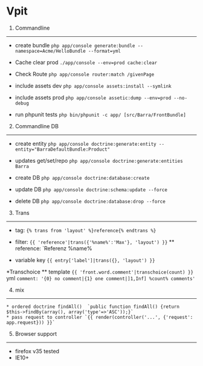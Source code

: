 Vpit
==============

1) Commandline
---------------
  * create bundle `php app/console generate:bundle --namespace=Acme/HelloBundle --format=yml`

  * Cache clear prod `./app/console --env=prod cache:clear`

  * Check Route `php app/console router:match /givenPage`

  * include assets dev `php app/console assets:install --symlink`

  * include assets prod `php app/console assetic:dump --env=prod --no-debug`

  * run phpunit tests `php bin/phpunit -c app/ [src/Barra/FrontBundle]`


2) Commandline DB
------------------
  * create entity `php app/console doctrine:generate:entity --entity="BarraDefaultBundle:Product"`

  * updates get/set/repo `php app/console doctrine:generate:entities Barra`

  * create DB `php app/console doctrine:database:create`

  * update DB `php app/console doctrine:schema:update --force`

  * delete DB `php app/console doctrine:database:drop --force`


3) Trans
----------
  * tag: `{% trans from 'layout' %}reference{% endtrans %}`

  * filter: `{{ 'reference'|trans({'%name%':'Max'}, 'layout') }}`
  ** reference: `Referenz %name%

  * variable key `{{ entry['label']|trans({}, 'layout') }}`

  *Transchoice
  ** template `{{ 'front.word.comment'|transchoice(count) }}` yml `comment: '{0} no comment|{1} one comment|]1,Inf] %count% comments'`


4) mix
-------
    * ordered doctrine findAll()  `public function findAll() {return $this->findBy(array(), array('type'=>'ASC'));}`
    * pass request to controller `{{ render(controller('...', {'request': app.request})) }}`


5) Browser support
--------------------
   * firefox v35 tested
   * IE10+


